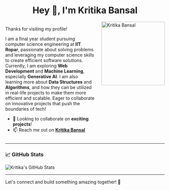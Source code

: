 <div align="center">
  
# Hey 👋, I'm Kritika Bansal
</div>

<div style="display: flex; justify-content: space-between; align-items: flex-start;">

<div style="flex: 1;">

Thanks for visiting my profile!  

I am a final year student pursuing computer science engineering at **IIT Ropar**, passionate about solving problems and leveraging my computer science skills to create efficient software solutions. Currently, I am exploring **Web Development** and **Machine Learning**, especially **Generative AI**. I am also learning more about **Data Structures** and **Algorithms**, and how they can be utilized in real-life projects to make them more efficient and scalable. Eager to collaborate on innovative projects that push the boundaries of tech!

- 👯 Looking to collaborate on **exciting projects**!
- 📫 Reach me out on [**Kritika Bansal**](https://www.linkedin.com/in/kritika-bansal-586ab5226/)

</div>

<img src="https://www.google.com/imgres?q=cartoon%20girl%20with%20laptop%20for%20github&imgurl=https%3A%2F%2Fi.pinimg.com%2F736x%2F7a%2F87%2F81%2F7a8781168fde99a52044ab01c6968599.jpg&imgrefurl=https%3A%2F%2Fit.pinterest.com%2Fpin%2Fpremium-vector--349029039893720859%2F&docid=wjwzD1w0oeUN4M&tbnid=pOaxlSB2k56nmM&vet=12ahUKEwicsbWasriIAxU4ZWwGHZF2DBIQM3oECBYQAA..i&w=626&h=626&hcb=2&ved=2ahUKEwicsbWasriIAxU4ZWwGHZF2DBIQM3oECBYQAA" alt="Kritika Bansal" width="200" style="margin-left: 20px;"/>

</div>

---

### 📈 GitHub Stats

![Kritika's GitHub Stats](https://github-readme-stats.vercel.app/api?username=kritika220703&show_icons=true&theme=radical)

---

Let's connect and build something amazing together! 🚀
